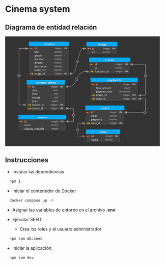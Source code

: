 # Cinema system

## Diagrama de entidad relación

![diagrama de entidad relación](./der-cinema-system.png)

## Instrucciones

- Instalar las dependencias

```bash
  npm i 
```

- Iniciar el contenedor de Docker

```bash
  docker compose up -d
```

- Asignar las variables de entorno en el archivo **.env**

- Ejecutar SEED:
  - Crea los roles y el usuario administrador

```bash
  npm run db:seed
```

- Iniciar la aplicación:

```bash
  npm run dev
```
